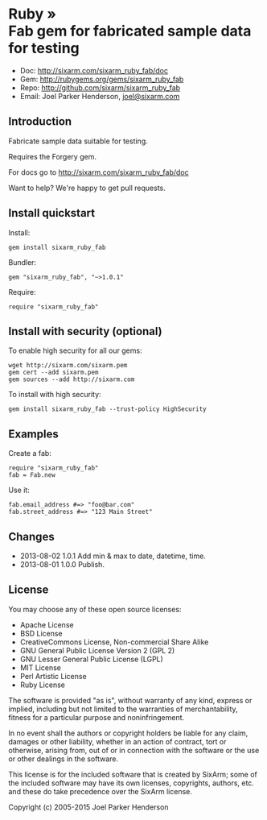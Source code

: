 # Ruby » <br> Fab gem for fabricated sample data for testing

* Doc: <http://sixarm.com/sixarm_ruby_fab/doc>
* Gem: <http://rubygems.org/gems/sixarm_ruby_fab>
* Repo: <http://github.com/sixarm/sixarm_ruby_fab>
* Email: Joel Parker Henderson, <joel@sixarm.com>

## Introduction

Fabricate sample data suitable for testing.

Requires the Forgery gem.

For docs go to <http://sixarm.com/sixarm_ruby_fab/doc>

Want to help? We're happy to get pull requests.


## Install quickstart

Install:

    gem install sixarm_ruby_fab

Bundler:

    gem "sixarm_ruby_fab", "~>1.0.1"

Require:

    require "sixarm_ruby_fab"


## Install with security (optional)

To enable high security for all our gems:

    wget http://sixarm.com/sixarm.pem
    gem cert --add sixarm.pem
    gem sources --add http://sixarm.com

To install with high security:

    gem install sixarm_ruby_fab --trust-policy HighSecurity


## Examples

Create a fab:

    require "sixarm_ruby_fab"
    fab = Fab.new

Use it:

    fab.email_address #=> "foo@bar.com"
    fab.street_address #=> "123 Main Street"


## Changes

* 2013-08-02 1.0.1 Add min & max to date, datetime, time.
* 2013-08-01 1.0.0 Publish.


## License

You may choose any of these open source licenses:

  * Apache License
  * BSD License
  * CreativeCommons License, Non-commercial Share Alike
  * GNU General Public License Version 2 (GPL 2)
  * GNU Lesser General Public License (LGPL)
  * MIT License
  * Perl Artistic License
  * Ruby License

The software is provided "as is", without warranty of any kind, 
express or implied, including but not limited to the warranties of 
merchantability, fitness for a particular purpose and noninfringement. 

In no event shall the authors or copyright holders be liable for any 
claim, damages or other liability, whether in an action of contract, 
tort or otherwise, arising from, out of or in connection with the 
software or the use or other dealings in the software.

This license is for the included software that is created by SixArm;
some of the included software may have its own licenses, copyrights, 
authors, etc. and these do take precedence over the SixArm license.

Copyright (c) 2005-2015 Joel Parker Henderson
